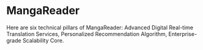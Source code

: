 # MangaReader
Here are six technical pillars of MangaReader: Advanced Digital Real-time Translation Services, Personalized Recommendation Algorithm, Enterprise-grade Scalability Core.
